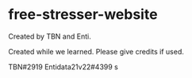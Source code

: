 # free-stresser-website
Created by TBN and Enti.


Created while we learned.
Please give credits if used.

TBN#2919
Entidata21v22#4399
s

